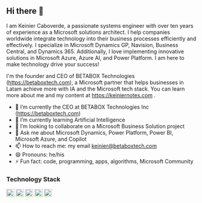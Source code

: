## Hi there 👋

I am Keinier Caboverde, a passionate systems engineer with over ten years of experience as a Microsoft solutions architect. I help companies worldwide integrate technology into their business processes efficiently and effectively. I specialize in Microsoft Dynamics GP, Navision, Business Central, and Dynamics 365. Additionally, I love implementing innovative solutions in Microsoft Azure, Azure AI, and Power Platform. I am here to make technology drive your success!

I'm the founder and CEO of BETABOX Technologies (https://betaboxtech.com), a Microsoft partner that helps businesses in Latam achieve more with IA and the Microsoft tech stack.
You can learn more about me and my content at https://keiniernotes.com .

- 🔭 I’m currently the CEO at BETABOX Technologies Inc (https://betaboxtech.com)
- 🌱 I’m currently learning Artificial Intelligence
- 👯 I’m looking to collaborate on a Microsoft Business Solution project
- 💬 Ask me about Microsoft Dynamics, Power Platform, Power BI, Microsoft Azure, and Copilot
- 📫 How to reach me: my email keinier@betaboxtech.com
- 😄 Pronouns: he/his
- ⚡ Fun fact: code, programming, apps, algorithms, Microsoft Community

### Technology Stack

<a href="https://github.com/microsoft/AL" title="AL" rel="nofollow"><img src="https://img.shields.io/badge/-AL-blue?style=flat-square" alt="AL" width="21px" height="21px" style="max-width: 100%;"></a>
<a href="https://docs.microsoft.com/en-us/dotnet/csharp/" title="CSharp" rel="nofollow"><img src="https://github.com/get-icon/geticon/blob/master/icons/c-sharp.svg" alt="CSharp" width="21px" height="21px" style="max-width: 100%;"></a>
<a href="https://dotnet.microsoft.com/en-us/apps/xamarin" title="Xamarin" rel="nofollow"><img src="https://github.com/get-icon/geticon/blob/master/icons/xamarin.svg" alt="Xamarin" width="21px" height="21px" style="max-width: 100%;"></a>
<a href="https://azure.microsoft.com/" title="Azure" rel="nofollow"><img src="https://github.com/get-icon/geticon/raw/master/icons/azure-icon.svg" alt="Azure" width="21px" height="21px" style="max-width: 100%;"></a>
<a href="https://www.docker.com/" title="Docker" rel="nofollow"><img src="https://github.com/get-icon/geticon/raw/master/icons/docker-icon.svg" alt="Docker" width="21px" height="21px" style="max-width: 100%;"></a>

